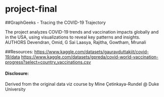 # project-final

##GraphGeeks - Tracing the COVID-19 Trajectory

The project analyzes COVID-19 trends and vaccination impacts globally and in the USA, using visualizations to reveal key patterns and insights.
AUTHORS
Devendran, Omid, G Sai Laasya, Rajitha, Gowtham, Mrunali

##Resources:
https://www.kaggle.com/datasets/gauravduttakiit/covid-19/data
https://www.kaggle.com/datasets/gpreda/covid-world-vaccination-progress?select=country_vaccinations.csv

#### Disclosure:
Derived from the original data viz course by Mine Çetinkaya-Rundel @ Duke University
